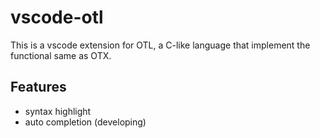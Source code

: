 # vscode-otl 

This is a vscode extension for OTL, a C-like language that implement the functional same as OTX.

## Features

+ syntax highlight
+ auto completion (developing)


